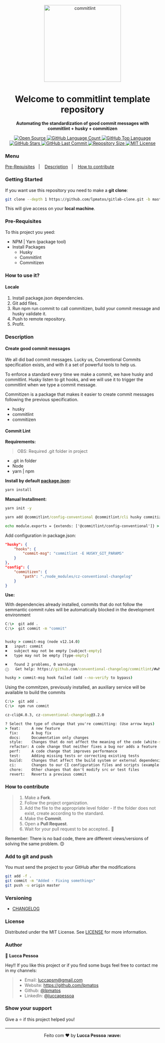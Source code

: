 <p align="center">
  <img alt="commitlint" src="https://res.cloudinary.com/practicaldev/image/fetch/s--0GjySa5t--/c_imagga_scale,f_auto,fl_progressive,h_720,q_auto,w_1280/https://dev-to-uploads.s3.amazonaws.com/i/r1gk3rq3o70t3zghna8w.png" width="250px" float="center"/>
</p>

<h1 align="center">Welcome to commitlint template repository</h1>

<p align="center">
  <strong>Automating the standardization of good commit messages with commitlint + husky + commitizen</strong>
</p>

<p align="center">
  <a href="https://github.com/lpmatos/gitlab-clone">
    <img alt="Open Source" src="https://badges.frapsoft.com/os/v1/open-source.svg?v=102">
  </a>

  <a href="https://github.com/lpmatos/gitlab-clone">
    <img alt="GitHub Language Count" src="https://img.shields.io/github/languages/count/lpmatos/gitlab-clone">
  </a>

  <a href="https://github.com/lpmatos/gitlab-clone">
    <img alt="GitHub Top Language" src="https://img.shields.io/github/languages/top/lpmatos/gitlab-clone">
  </a>

  <a href="https://github.com/lpmatos/gitlab-clone/stargazers">
    <img alt="GitHub Stars" src="https://img.shields.io/github/stars/lpmatos/gitlab-clone?style=social">
  </a>

  <a href="https://github.com/lpmatos/gitlab-clone/commits/master">
    <img alt="GitHub Last Commit" src="https://img.shields.io/github/last-commit/lpmatos/gitlab-clone">
  </a>

  <a href="https://github.com/lpmatos/gitlab-clone">
    <img alt="Repository Size" src="https://img.shields.io/github/repo-size/lpmatos/gitlab-clone">
  </a>

  <a href="https://github.com/lpmatos/gitlab-clone/blob/master/LICENSE">
    <img alt="MIT License" src="https://img.shields.io/github/license/lpmatos/gitlab-clone">
  </a>
</p>

### Menu

<p align="left">
  <a href="#pre-requisites">Pre-Requisites</a>&nbsp;&nbsp;&nbsp;|&nbsp;&nbsp;&nbsp;
  <a href="#description">Description</a>&nbsp;&nbsp;&nbsp;|&nbsp;&nbsp;&nbsp;
  <a href="#how-to-contribute">How to contribute</a>
</p>

### Getting Started

If you want use this repository you need to make a **git clone**:

```bash
git clone --depth 1 https://github.com/lpmatos/gitlab-clone.git -b master
```

This will give access on your **local machine**.

### Pre-Requisites

To this project you yeed:

* NPM | Yarn (package tool)
* Install Packages
  * Husky
  * Commitlint
  * Commitizen

### How to use it?

#### Locale

1. Install package.json dependencies.
2. Git add files.
3. Run npm run commit to call commitizen, build your commit message and husky validate it. 
4. Push to remote repository.
5. Profit.

### Description

#### Create good commit messages

We all did bad commit messages. Lucky us, Conventional Commits specification exists, and with it a set of powerful tools to help us.

To enforce a standard every time we make a commit, we have husky and commitlint. Husky listen to git hooks, and we will use it to trigger the commitlint when we type a commit message.

Commitizen is a package that makes it easier to create commit messages following the previous specification.

* husky
* commitlint
* commitizen

#### Commit Lint

<strong>Requirements:</strong>

> OBS: Required .git folder in project
* .git in folder
* Node
* yarn | npm

<strong>Install by default [package.json](package.json):</strong>

```cmd
yarn install
```

<strong>Manual Installment:</strong>

```cmd
yarn init -y

yarn add @commitlint/config-conventional @commitlint/cli husky commitizen -D

echo module.exports = {extends: ['@commitlint/config-conventional']} > commitlint.config.js
```

Add configuration in package.json:

```json
"husky": {
    "hooks": {
        "commit-msg": "commitlint -E HUSKY_GIT_PARAMS"
    }
},
"config": {
    "commitizen": {
        "path": "./node_modules/cz-conventional-changelog"
    }
}
```

<strong>Use:</strong>

With dependencies already installed, commits that do not follow the semmantic commit rules will be automatically blocked in the development environment

```cmd
C:\>  git add .
C:\>  git commit -m "commit"


husky > commit-msg (node v12.14.0)
⧗   input: commit
✖   subject may not be empty [subject-empty]
✖   type may not be empty [type-empty]

✖   found 2 problems, 0 warnings
ⓘ   Get help: https://github.com/conventional-changelog/commitlint/#what-is-commitlint

husky > commit-msg hook failed (add --no-verify to bypass)
```

Using the commitzen, previously installed, an auxiliary service will be available to build the commits

```cmd
C:\>  git add .
C:\>  npm run commit

cz-cli@4.0.3, cz-conventional-changelog@3.2.0

? Select the type of change that you're committing: (Use arrow keys)
> feat:     A new feature
  fix:      A bug fix
  docs:     Documentation only changes
  style:    Changes that do not affect the meaning of the code (white-space, formatting, missing semi-colons, etc)
  refactor: A code change that neither fixes a bug nor adds a feature
  perf:     A code change that improves performance
  test:     Adding missing tests or correcting existing tests
  build:    Changes that affect the build system or external dependencies (example scopes: gulp, broccoli, npm)
  ci:       Changes to our CI configuration files and scripts (example scopes: Travis, Circle, BrowserStack, SauceLabs) 
  chore:    Other changes that don't modify src or test files
  revert:   Reverts a previous commit
```

### How to contribute

>
> 1. Make a **Fork**.
> 2. Follow the project organization.
> 3. Add the file to the appropriate level folder - If the folder does not exist, create according to the standard.
> 4. Make the **Commit**.
> 5. Open a **Pull Request**.
> 6. Wait for your pull request to be accepted.. 🚀
>

Remember: There is no bad code, there are different views/versions of solving the same problem. 😊

### Add to git and push

You must send the project to your GitHub after the modifications

```bash
git add -f .
git commit -m "Added - Fixing somethings"
git push -u origin master
```

### Versioning

- [CHANGELOG](CHANGELOG.md)

### License

Distributed under the MIT License. See [LICENSE](LICENSE) for more information.

### Author

👤 **Lucca Pessoa**

Hey!! If you like this project or if you find some bugs feel free to contact me in my channels:

> * Email: luccapsm@gmail.com
> * Website: https://github.com/lpmatos
> * Github: [@lpmatos](https://github.com/lpmatos)
> * LinkedIn: [@luccapessoa](https://www.linkedin.com/in/lucca-pessoa-4abb71138/)

### Show your support

Give a ⭐️ if this project helped you!

---

<p align="center">Feito com ❤️ by <strong>Lucca Pessoa :wave:</p>
